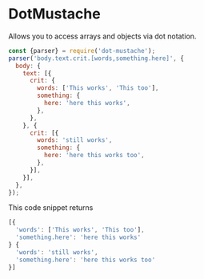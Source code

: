 # DotMustache

Allows you to access arrays and objects via dot notation.

```javascript
const {parser} = require('dot-mustache');
parser('body.text.crit.[words,something.here]', {
  body: {
    text: [{
      crit: {
        words: ['This works', 'This too'],
        something: {
          here: 'here this works',
        },
      },
    }, {
      crit: [{
        words: 'still works',
        something: {
          here: 'here this works too',
        },
      }],
    }],
  },
});
```

This code snippet returns
```javascript
[{
  'words': ['This works', 'This too'],
  'something.here': 'here this works'
} {
  'words': 'still works',
  'something.here': 'here this works too'
}]
```
